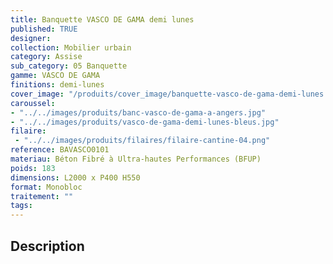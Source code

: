 ```yaml
---
title: Banquette VASCO DE GAMA demi lunes 
published: TRUE
designer: 
collection: Mobilier urbain
category: Assise
sub_category: 05 Banquette
gamme: VASCO DE GAMA
finitions: demi-lunes
cover_image: "/produits/cover_image/banquette-vasco-de-gama-demi-lunes.jpg"
caroussel: 
- "../../images/produits/banc-vasco-de-gama-a-angers.jpg"
- "../../images/produits/vasco-de-gama-demi-lunes-bleus.jpg"
filaire: 
 - "../../images/produits/filaires/filaire-cantine-04.png"
reference: BAVASCO0101
materiau: Béton Fibré à Ultra-hautes Performances (BFUP)
poids: 183
dimensions: L2000 x P400 H550
format: Monobloc
traitement: ""
tags: 
---
```


## Description
